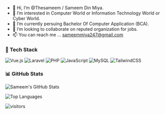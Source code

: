 - 👋 Hi, I’m @Thesameem / Sameem Din Miya.
- 👀 I’m interested in Computer World or Information  Technology World or Cyber World.
- 🌱 I’m currently persuing Bachelor Of Computer Application (BCA).
- 💞️ I’m looking to collaborate on reputed organization for jobs.
- 📫 You can reach me ... sameemmiya247@gmail.com

### 🔧 Tech Stack

![Vue.js](https://img.shields.io/badge/-Vue.js-4FC08D?logo=vue.js&logoColor=white)
![Laravel](https://img.shields.io/badge/-Laravel-F55247?logo=laravel&logoColor=white)
![PHP](https://img.shields.io/badge/-PHP-777BB4?logo=php&logoColor=white)
![JavaScript](https://img.shields.io/badge/-JavaScript-F7DF1E?logo=javascript&logoColor=black)
![MySQL](https://img.shields.io/badge/-MySQL-4479A1?logo=mysql&logoColor=white)
![TailwindCSS](https://img.shields.io/badge/-TailwindCSS-38B2AC?logo=tailwind-css&logoColor=white)


### 📊 GitHub Stats

![Sameem's GitHub Stats](https://github-readme-stats.vercel.app/api?username=Thesameem&show_icons=true&theme=radical)

![Top Languages](https://github-readme-stats.vercel.app/api/top-langs/?username=Thesameem&layout=compact&theme=radical)

![visitors](https://komarev.com/ghpvc/?username=Thesameem&label=PROFILE+VIEWS)
<!---
Thesameem/Thesameem is a ✨ special ✨ repository because its `README.md` (this file) appears on your GitHub profile.
You can click the Preview link to take a look at your changes.
--->

